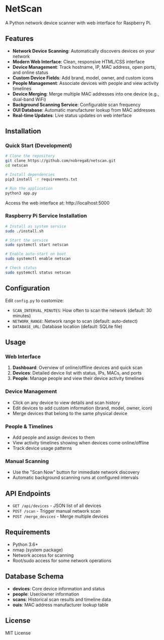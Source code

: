 # NetScan

A Python network device scanner with web interface for Raspberry Pi.

## Features

- **Network Device Scanning**: Automatically discovers devices on your network
- **Modern Web Interface**: Clean, responsive HTML/CSS interface
- **Device Management**: Track hostname, IP, MAC address, open ports, and online status  
- **Custom Device Fields**: Add brand, model, owner, and custom icons
- **People Management**: Associate devices with people and view activity timelines
- **Device Merging**: Merge multiple MAC addresses into one device (e.g., dual-band WiFi)
- **Background Scanning Service**: Configurable scan frequency
- **OUI Database**: Automatic manufacturer lookup from MAC addresses
- **Real-time Updates**: Live status updates on web interface

## Installation

### Quick Start (Development)

```bash
# Clone the repository
git clone https://github.com/nobrega8/netscan.git
cd netscan

# Install dependencies
pip3 install -r requirements.txt

# Run the application
python3 app.py
```

Access the web interface at: http://localhost:5000

### Raspberry Pi Service Installation

```bash
# Install as system service
sudo ./install.sh

# Start the service
sudo systemctl start netscan

# Enable auto-start on boot
sudo systemctl enable netscan

# Check status
sudo systemctl status netscan
```

## Configuration

Edit `config.py` to customize:

- `SCAN_INTERVAL_MINUTES`: How often to scan the network (default: 30 minutes)
- `NETWORK_RANGE`: Network range to scan (default: auto-detect)
- `DATABASE_URL`: Database location (default: SQLite file)

## Usage

### Web Interface

1. **Dashboard**: Overview of online/offline devices and quick scan
2. **Devices**: Detailed device list with status, IPs, MACs, and ports
3. **People**: Manage people and view their device activity timelines

### Device Management

- Click on any device to view details and scan history
- Edit devices to add custom information (brand, model, owner, icon)
- Merge devices that belong to the same physical device

### People & Timelines

- Add people and assign devices to them
- View activity timelines showing when devices come online/offline
- Track device usage patterns

### Manual Scanning

- Use the "Scan Now" button for immediate network discovery
- Automatic background scanning runs at configured intervals

## API Endpoints

- `GET /api/devices` - JSON list of all devices
- `POST /scan` - Trigger manual network scan
- `POST /merge_devices` - Merge multiple devices

## Requirements

- Python 3.6+
- nmap (system package)
- Network access for scanning
- Root/sudo access for some network operations

## Database Schema

- **devices**: Core device information and status
- **people**: User/owner information  
- **scans**: Historical scan results and timeline data
- **ouis**: MAC address manufacturer lookup table

## License

MIT License